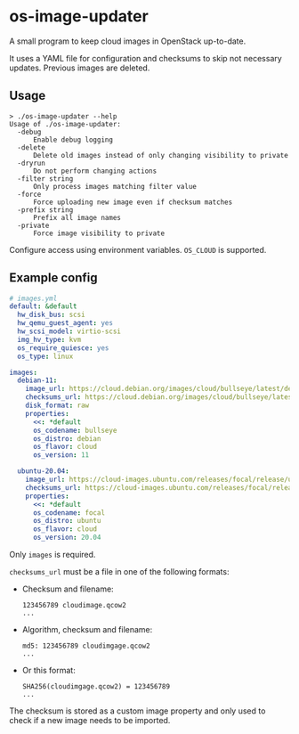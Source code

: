 # os-image-updater

A small program to keep cloud images in OpenStack up-to-date.

It uses a YAML file for configuration and checksums to skip not necessary updates. Previous images are deleted.

## Usage

```session
> ./os-image-updater --help
Usage of ./os-image-updater:
  -debug
      Enable debug logging
  -delete
      Delete old images instead of only changing visibility to private
  -dryrun
      Do not perform changing actions
  -filter string
      Only process images matching filter value
  -force
      Force uploading new image even if checksum matches
  -prefix string
      Prefix all image names
  -private
      Force image visibility to private
```

Configure access using environment variables. `OS_CLOUD` is supported.

## Example config

```yml
# images.yml
default: &default
  hw_disk_bus: scsi
  hw_qemu_guest_agent: yes
  hw_scsi_model: virtio-scsi
  img_hv_type: kvm
  os_require_quiesce: yes
  os_type: linux

images:
  debian-11:
    image_url: https://cloud.debian.org/images/cloud/bullseye/latest/debian-11-genericcloud-amd64.raw
    checksums_url: https://cloud.debian.org/images/cloud/bullseye/latest/SHA512SUMS
    disk_format: raw
    properties:
      <<: *default
      os_codename: bullseye
      os_distro: debian
      os_flavor: cloud
      os_version: 11

  ubuntu-20.04:
    image_url: https://cloud-images.ubuntu.com/releases/focal/release/ubuntu-20.04-server-cloudimg-amd64.img
    checksums_url: https://cloud-images.ubuntu.com/releases/focal/release/MD5SUMS
    properties:
      <<: *default
      os_codename: focal
      os_distro: ubuntu
      os_flavor: cloud
      os_version: 20.04
```

Only `images` is required.

`checksums_url` must be a file in one of the following formats:

* Checksum and filename:

  ```text
  123456789 cloudimage.qcow2
  ...
  ```

* Algorithm, checksum and filename:

  ```text
  md5: 123456789 cloudimgage.qcow2
  ...
  ```

* Or this format:

  ```text
  SHA256(cloudimgage.qcow2) = 123456789
  ...
  ```

The checksum is stored as a custom image property and only used to check if a new image needs to be imported.
